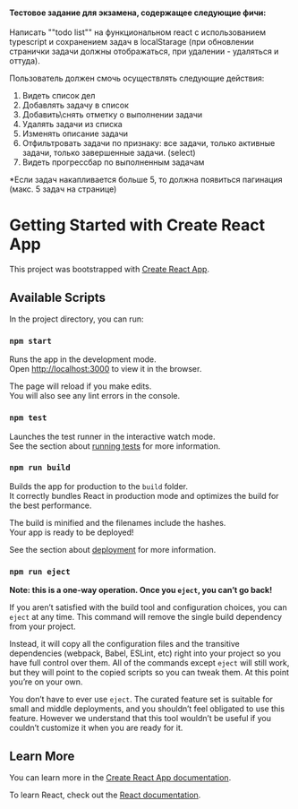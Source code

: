 #### Тестовое задание для экзамена, содержащее следующие фичи:

Написать ""todo list"" на функциональном react с использованием typescript и сохранением задач в localStarage (при обновлении странички задачи должны отображаться, при удалении - удаляться и оттуда).

Пользователь должен смочь осуществлять следующие действия:
1) Видеть список дел
2) Добавлять задачу в список
3) Добавить\снять отметку о выполнении задачи
4) Удалять задачи из списка
5) Изменять описание задачи
6) Отфильтровать задачи по признаку: все задачи, только активные задачи, только завершенные задачи. (select)
7) Видеть прогрессбар по выполненным задачам

*Если задач накапливается больше 5, то должна появиться пагинация (макс. 5 задач на странице)


# Getting Started with Create React App

This project was bootstrapped with [Create React App](https://github.com/facebook/create-react-app).

## Available Scripts

In the project directory, you can run:

### `npm start`

Runs the app in the development mode.\
Open [http://localhost:3000](http://localhost:3000) to view it in the browser.

The page will reload if you make edits.\
You will also see any lint errors in the console.

### `npm test`

Launches the test runner in the interactive watch mode.\
See the section about [running tests](https://facebook.github.io/create-react-app/docs/running-tests) for more information.

### `npm run build`

Builds the app for production to the `build` folder.\
It correctly bundles React in production mode and optimizes the build for the best performance.

The build is minified and the filenames include the hashes.\
Your app is ready to be deployed!

See the section about [deployment](https://facebook.github.io/create-react-app/docs/deployment) for more information.

### `npm run eject`

**Note: this is a one-way operation. Once you `eject`, you can’t go back!**

If you aren’t satisfied with the build tool and configuration choices, you can `eject` at any time. This command will remove the single build dependency from your project.

Instead, it will copy all the configuration files and the transitive dependencies (webpack, Babel, ESLint, etc) right into your project so you have full control over them. All of the commands except `eject` will still work, but they will point to the copied scripts so you can tweak them. At this point you’re on your own.

You don’t have to ever use `eject`. The curated feature set is suitable for small and middle deployments, and you shouldn’t feel obligated to use this feature. However we understand that this tool wouldn’t be useful if you couldn’t customize it when you are ready for it.

## Learn More

You can learn more in the [Create React App documentation](https://facebook.github.io/create-react-app/docs/getting-started).

To learn React, check out the [React documentation](https://reactjs.org/).
